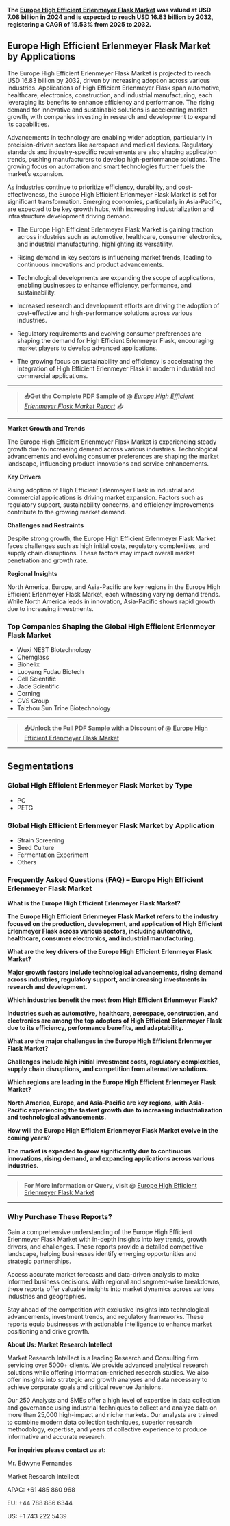 <p><strong>The <a href="https://www.marketresearchintellect.com/download-sample/?rid=1053385&amp;utm_source=Pulse-April-Europe&amp;utm_medium=852">Europe High Efficient Erlenmeyer Flask Market</a> was valued at USD 7.08 billion in 2024 and is expected to reach USD 16.83 billion by 2032, registering a CAGR of 15.53% from 2025 to 2032.</strong></p><h2>Europe High Efficient Erlenmeyer Flask Market by Applications&nbsp;</h2><p><p>The Europe High Efficient Erlenmeyer Flask Market is projected to reach USD 16.83 billion by 2032, driven by increasing adoption across various industries. Applications of High Efficient Erlenmeyer Flask span automotive, healthcare, electronics, construction, and industrial manufacturing, each leveraging its benefits to enhance efficiency and performance. The rising demand for innovative and sustainable solutions is accelerating market growth, with companies investing in research and development to expand its capabilities.</p><p>Advancements in technology are enabling wider adoption, particularly in precision-driven sectors like aerospace and medical devices. Regulatory standards and industry-specific requirements are also shaping application trends, pushing manufacturers to develop high-performance solutions. The growing focus on automation and smart technologies further fuels the market&rsquo;s expansion.</p><p>As industries continue to prioritize efficiency, durability, and cost-effectiveness, the Europe High Efficient Erlenmeyer Flask Market is set for significant transformation. Emerging economies, particularly in Asia-Pacific, are expected to be key growth hubs, with increasing industrialization and infrastructure development driving demand.</p></p><ul><li><p>The Europe High Efficient Erlenmeyer Flask Market is gaining traction across industries such as automotive, healthcare, consumer electronics, and industrial manufacturing, highlighting its versatility.</p></li><li><p>Rising demand in key sectors is influencing market trends, leading to continuous innovations and product advancements.</p></li><li><p>Technological developments are expanding the scope of applications, enabling businesses to enhance efficiency, performance, and sustainability.</p></li><li><p>Increased research and development efforts are driving the adoption of cost-effective and high-performance solutions across various industries.</p></li><li><p>Regulatory requirements and evolving consumer preferences are shaping the demand for High Efficient Erlenmeyer Flask, encouraging market players to develop advanced applications.</p></li><li><p>The growing focus on sustainability and efficiency is accelerating the integration of High Efficient Erlenmeyer Flask in modern industrial and commercial applications.</p></li></ul><hr /><blockquote><p><strong><span class="font-[700]">📥Get the Complete PDF Sample of @ </span></strong><em><span class="font-[700]"><a href="https://www.marketresearchintellect.com/download-sample/?rid=1053385&amp;utm_source=Pulse-April-Europe&amp;utm_medium=852" target="_blank" data-tracking-control-name="article-ssr-frontend-pulse_little-text-block" data-tracking-will-navigate="" data-test-link="">Europe High Efficient Erlenmeyer Flask Market Report</a>&nbsp;📥</span></em></p></blockquote><hr /><p class="" data-start="77" data-end="360"><strong data-start="77" data-end="105">Market Growth and Trends</strong></p><p class="" data-start="77" data-end="360">The Europe High Efficient Erlenmeyer Flask Market is experiencing steady growth due to increasing demand across various industries. Technological advancements and evolving consumer preferences are shaping the market landscape, influencing product innovations and service enhancements.</p><p class="" data-start="362" data-end="606"><strong data-start="362" data-end="377">Key Drivers</strong></p><p class="" data-start="362" data-end="606">Rising adoption of High Efficient Erlenmeyer Flask in industrial and commercial applications is driving market expansion. Factors such as regulatory support, sustainability concerns, and efficiency improvements contribute to the growing market demand.</p><p class="" data-start="608" data-end="849"><strong data-start="608" data-end="637">Challenges and Restraints</strong></p><p class="" data-start="608" data-end="849">Despite strong growth, the Europe High Efficient Erlenmeyer Flask Market faces challenges such as high initial costs, regulatory complexities, and supply chain disruptions. These factors may impact overall market penetration and growth rate.</p><p class="" data-start="851" data-end="1095"><strong data-start="851" data-end="872">Regional Insights</strong></p><p class="" data-start="851" data-end="1095">North America, Europe, and Asia-Pacific are key regions in the Europe High Efficient Erlenmeyer Flask Market, each witnessing varying demand trends. While North America leads in innovation, Asia-Pacific shows rapid growth due to increasing investments.</p><p><h3>Top Companies Shaping the Global High Efficient Erlenmeyer Flask Market </h3><ul><li>Wuxi NEST Biotechnology</li><li>Chemglass</li><li>Biohelix</li><li>Luoyang Fudau Biotech</li><li>Cell Scientific</li><li>Jade Scientific</li><li>Corning</li><li>GVS Group</li><li>Taizhou Sun Trine Biotechnology</li></ul></p><hr /><blockquote><p><strong>📥Unlock the Full PDF Sample with a Discount of @</strong> <a href="https://www.marketresearchintellect.com/ask-for-discount/?rid=1053385&amp;utm_source=Pulse-April-Europe&amp;utm_medium=852">Europe High Efficient Erlenmeyer Flask Market</a></p></blockquote><hr /><p><h2>Segmentations</h2><h3>Global High Efficient Erlenmeyer Flask Market by Type</h3><ul><li>PC</li><li>PETG</li></ul><h3>Global High Efficient Erlenmeyer Flask Market by Application</h3><ul><li>Strain Screening</li><li>Seed Culture</li><li>Fermentation Experiment</li><li>Others</li></ul></p><h3><strong>Frequently Asked Questions (FAQ) &ndash; Europe High Efficient Erlenmeyer Flask Market</strong></h3><p><strong>What is the Europe High Efficient Erlenmeyer Flask Market?</strong></p><p><strong>The Europe High Efficient Erlenmeyer Flask Market refers to the industry focused on the production, development, and application of High Efficient Erlenmeyer Flask across various sectors, including automotive, healthcare, consumer electronics, and industrial manufacturing.</strong></p><p><strong>What are the key drivers of the Europe High Efficient Erlenmeyer Flask Market?</strong></p><p><strong>Major growth factors include technological advancements, rising demand across industries, regulatory support, and increasing investments in research and development.</strong></p><p><strong>Which industries benefit the most from High Efficient Erlenmeyer Flask?</strong></p><p><strong>Industries such as automotive, healthcare, aerospace, construction, and electronics are among the top adopters of High Efficient Erlenmeyer Flask due to its efficiency, performance benefits, and adaptability.</strong></p><p><strong>What are the major challenges in the Europe High Efficient Erlenmeyer Flask Market?</strong></p><p><strong>Challenges include high initial investment costs, regulatory complexities, supply chain disruptions, and competition from alternative solutions.</strong></p><p><strong>Which regions are leading in the Europe High Efficient Erlenmeyer Flask Market?</strong></p><p><strong>North America, Europe, and Asia-Pacific are key regions, with Asia-Pacific experiencing the fastest growth due to increasing industrialization and technological advancements.</strong></p><p><strong>How will the Europe High Efficient Erlenmeyer Flask Market evolve in the coming years?</strong></p><p><strong>The market is expected to grow significantly due to continuous innovations, rising demand, and expanding applications across various industries.</strong></p><hr /><blockquote><p><span class="font-[700]"><strong>For More Information or Query, visit&nbsp;@</strong>&nbsp;</span><span class="font-[700]"><a href="https://www.marketresearchintellect.com/product/high-efficient-erlenmeyer-flask-market/?utm_source=Linkedin&utm_medium=852" target="_blank" data-tracking-control-name="article-ssr-frontend-pulse_little-text-block" data-tracking-will-navigate="" data-test-link="">Europe High Efficient Erlenmeyer Flask Market</a></span></p></blockquote><hr /><h3><strong data-start="0" data-end="31">Why Purchase These Reports?</strong></h3><p class="" data-start="35" data-end="297">Gain a comprehensive understanding of the Europe High Efficient Erlenmeyer Flask Market with in-depth insights into key trends, growth drivers, and challenges. These reports provide a detailed competitive landscape, helping businesses identify emerging opportunities and strategic partnerships.</p><p class="" data-start="299" data-end="540">Access accurate market forecasts and data-driven analysis to make informed business decisions. With regional and segment-wise breakdowns, these reports offer valuable insights into market dynamics across various industries and geographies.</p><p class="" data-start="542" data-end="784">Stay ahead of the competition with exclusive insights into technological advancements, investment trends, and regulatory frameworks. These reports equip businesses with actionable intelligence to enhance market positioning and drive growth.</p><p><strong><span class="font-[700]">About Us: Market Research Intellect</span></strong></p><p><span class="">Market Research Intellect is a leading Research and Consulting firm servicing over 5000+ clients. We provide advanced analytical research solutions while offering information-enriched research studies.&nbsp;</span>We also offer insights into strategic and growth analyses and data necessary to achieve corporate goals and critical revenue Janisions.</p><p><span class="">Our 250 Analysts and SMEs offer a high level of expertise in data collection and governance using industrial techniques to collect and analyze data on more than 25,000 high-impact and niche markets. Our analysts are trained to combine modern data collection techniques, superior research methodology, expertise, and years of collective experience to produce informative and accurate research.</span></p><p><strong>For inquiries please contact us at:</strong></p><p>Mr. Edwyne Fernandes</p><p>Market Research Intellect</p><p>APAC: +61 485 860 968</p><p>EU: +44 788 886 6344</p><p>US: +1 743 222 5439</p>